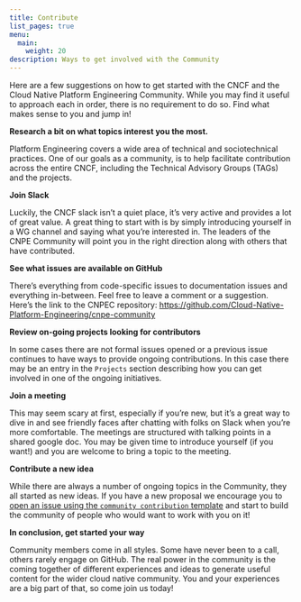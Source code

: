 ```yaml
---
title: Contribute
list_pages: true
menu:
  main:
    weight: 20
description: Ways to get involved with the Community
---
```


Here are a few suggestions on how to get started with the CNCF and the Cloud Native Platform Engineering Community. While you may find it useful to approach each in order, there is no requirement to do so. Find what makes sense to you and jump in!

**Research a bit on what topics interest you the most.**

Platform Engineering covers a wide area of technical and sociotechnical practices. One of our goals as a community, is to help facilitate contribution across the entire CNCF, including the Technical Advisory Groups (TAGs) and the projects.

**Join Slack**

Luckily, the CNCF slack isn’t a quiet place, it’s very active and provides a lot of great value. A great thing to start with is by simply introducing yourself in a WG channel and saying what you’re interested in. The leaders of the CNPE Community will point you in the right direction along with others that have contributed.

**See what issues are available on GitHub**

There’s everything from code-specific issues to documentation issues and everything in-between. Feel free to leave a comment or a suggestion. Here’s the link to the CNPEC repository: https://github.com/Cloud-Native-Platform-Engineering/cnpe-community


**Review on-going projects looking for contributors**

In some cases there are not formal issues opened or a previous issue continues to have ways to provide ongoing contributions. In this case there may be an entry in the `Projects` section describing how you can get involved in one of the ongoing initiatives.

**Join a meeting**

This may seem scary at first, especially if you’re new, but it’s a great way to dive in and see friendly faces after chatting with folks on Slack when you’re more comfortable. The meetings are structured with talking points in a shared google doc. You may be given time to introduce yourself (if you want!) and you are welcome to bring a topic to the meeting.

**Contribute a new idea**

While there are always a number of ongoing topics in the Community, they all started as new ideas. If you have a new proposal we encourage you to [open an issue using the `community contribution` template](https://github.com/Cloud-Native-Platform-Engineering/cnpe-community/issues/new) and start to build the community of people who would want to work with you on it!

**In conclusion, get started your way**

Community members come in all styles. Some have never been to a call, others rarely engage on GitHub. The real power in the community is the coming together of different experiences and ideas to generate useful content for the wider cloud native community. You and your experiences are a big part of that, so come join us today!
